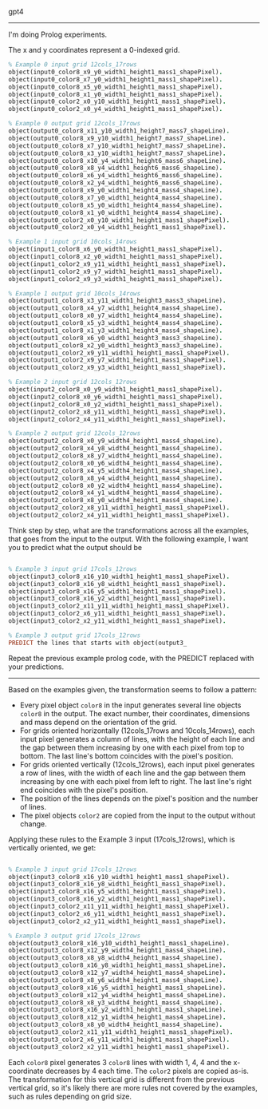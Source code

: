 gpt4

---

I'm doing Prolog experiments.


The x and y coordinates represent a 0-indexed grid.


```prolog
% Example 0 input grid 12cols_17rows
object(input0_color8_x9_y0_width1_height1_mass1_shapePixel).
object(input0_color8_x7_y0_width1_height1_mass1_shapePixel).
object(input0_color8_x5_y0_width1_height1_mass1_shapePixel).
object(input0_color8_x1_y0_width1_height1_mass1_shapePixel).
object(input0_color2_x0_y10_width1_height1_mass1_shapePixel).
object(input0_color2_x0_y4_width1_height1_mass1_shapePixel).

% Example 0 output grid 12cols_17rows
object(output0_color8_x11_y10_width1_height7_mass7_shapeLine).
object(output0_color8_x9_y10_width1_height7_mass7_shapeLine).
object(output0_color8_x7_y10_width1_height7_mass7_shapeLine).
object(output0_color8_x3_y10_width1_height7_mass7_shapeLine).
object(output0_color8_x10_y4_width1_height6_mass6_shapeLine).
object(output0_color8_x8_y4_width1_height6_mass6_shapeLine).
object(output0_color8_x6_y4_width1_height6_mass6_shapeLine).
object(output0_color8_x2_y4_width1_height6_mass6_shapeLine).
object(output0_color8_x9_y0_width1_height4_mass4_shapeLine).
object(output0_color8_x7_y0_width1_height4_mass4_shapeLine).
object(output0_color8_x5_y0_width1_height4_mass4_shapeLine).
object(output0_color8_x1_y0_width1_height4_mass4_shapeLine).
object(output0_color2_x0_y10_width1_height1_mass1_shapePixel).
object(output0_color2_x0_y4_width1_height1_mass1_shapePixel).

% Example 1 input grid 10cols_14rows
object(input1_color8_x6_y0_width1_height1_mass1_shapePixel).
object(input1_color8_x2_y0_width1_height1_mass1_shapePixel).
object(input1_color2_x9_y11_width1_height1_mass1_shapePixel).
object(input1_color2_x9_y7_width1_height1_mass1_shapePixel).
object(input1_color2_x9_y3_width1_height1_mass1_shapePixel).

% Example 1 output grid 10cols_14rows
object(output1_color8_x3_y11_width1_height3_mass3_shapeLine).
object(output1_color8_x4_y7_width1_height4_mass4_shapeLine).
object(output1_color8_x0_y7_width1_height4_mass4_shapeLine).
object(output1_color8_x5_y3_width1_height4_mass4_shapeLine).
object(output1_color8_x1_y3_width1_height4_mass4_shapeLine).
object(output1_color8_x6_y0_width1_height3_mass3_shapeLine).
object(output1_color8_x2_y0_width1_height3_mass3_shapeLine).
object(output1_color2_x9_y11_width1_height1_mass1_shapePixel).
object(output1_color2_x9_y7_width1_height1_mass1_shapePixel).
object(output1_color2_x9_y3_width1_height1_mass1_shapePixel).

% Example 2 input grid 12cols_12rows
object(input2_color8_x0_y9_width1_height1_mass1_shapePixel).
object(input2_color8_x0_y6_width1_height1_mass1_shapePixel).
object(input2_color8_x0_y2_width1_height1_mass1_shapePixel).
object(input2_color2_x8_y11_width1_height1_mass1_shapePixel).
object(input2_color2_x4_y11_width1_height1_mass1_shapePixel).

% Example 2 output grid 12cols_12rows
object(output2_color8_x0_y9_width4_height1_mass4_shapeLine).
object(output2_color8_x4_y8_width4_height1_mass4_shapeLine).
object(output2_color8_x8_y7_width4_height1_mass4_shapeLine).
object(output2_color8_x0_y6_width4_height1_mass4_shapeLine).
object(output2_color8_x4_y5_width4_height1_mass4_shapeLine).
object(output2_color8_x8_y4_width4_height1_mass4_shapeLine).
object(output2_color8_x0_y2_width4_height1_mass4_shapeLine).
object(output2_color8_x4_y1_width4_height1_mass4_shapeLine).
object(output2_color8_x8_y0_width4_height1_mass4_shapeLine).
object(output2_color2_x8_y11_width1_height1_mass1_shapePixel).
object(output2_color2_x4_y11_width1_height1_mass1_shapePixel).
```


Think step by step, what are the transformations across all the examples, that goes from the input to the output.
With the following example, I want you to predict what the output should be


```prolog

% Example 3 input grid 17cols_12rows
object(input3_color8_x16_y10_width1_height1_mass1_shapePixel).
object(input3_color8_x16_y8_width1_height1_mass1_shapePixel).
object(input3_color8_x16_y5_width1_height1_mass1_shapePixel).
object(input3_color8_x16_y2_width1_height1_mass1_shapePixel).
object(input3_color2_x11_y11_width1_height1_mass1_shapePixel).
object(input3_color2_x6_y11_width1_height1_mass1_shapePixel).
object(input3_color2_x2_y11_width1_height1_mass1_shapePixel).

% Example 3 output grid 17cols_12rows
PREDICT the lines that starts with object(output3_
```
Repeat the previous example prolog code, with the PREDICT replaced with your predictions.

---

Based on the examples given, the transformation seems to follow a pattern:

- Every pixel object `color8` in the input generates several line objects `color8` in the output. The exact number, their coordinates, dimensions and mass depend on the orientation of the grid. 
- For grids oriented horizontally (12cols_17rows and 10cols_14rows), each input pixel generates a column of lines, with the height of each line and the gap between them increasing by one with each pixel from top to bottom. The last line's bottom coincides with the pixel's position.
- For grids oriented vertically (12cols_12rows), each input pixel generates a row of lines, with the width of each line and the gap between them increasing by one with each pixel from left to right. The last line's right end coincides with the pixel's position.
- The position of the lines depends on the pixel's position and the number of lines.
- The pixel objects `color2` are copied from the input to the output without change.

Applying these rules to the Example 3 input (17cols_12rows), which is vertically oriented, we get:

```prolog

% Example 3 input grid 17cols_12rows
object(input3_color8_x16_y10_width1_height1_mass1_shapePixel).
object(input3_color8_x16_y8_width1_height1_mass1_shapePixel).
object(input3_color8_x16_y5_width1_height1_mass1_shapePixel).
object(input3_color8_x16_y2_width1_height1_mass1_shapePixel).
object(input3_color2_x11_y11_width1_height1_mass1_shapePixel).
object(input3_color2_x6_y11_width1_height1_mass1_shapePixel).
object(input3_color2_x2_y11_width1_height1_mass1_shapePixel).

% Example 3 output grid 17cols_12rows
object(output3_color8_x16_y10_width1_height1_mass1_shapeLine).
object(output3_color8_x12_y9_width4_height1_mass4_shapeLine).
object(output3_color8_x8_y8_width4_height1_mass4_shapeLine).
object(output3_color8_x16_y8_width1_height1_mass1_shapeLine).
object(output3_color8_x12_y7_width4_height1_mass4_shapeLine).
object(output3_color8_x8_y6_width4_height1_mass4_shapeLine).
object(output3_color8_x16_y5_width1_height1_mass1_shapeLine).
object(output3_color8_x12_y4_width4_height1_mass4_shapeLine).
object(output3_color8_x8_y3_width4_height1_mass4_shapeLine).
object(output3_color8_x16_y2_width1_height1_mass1_shapeLine).
object(output3_color8_x12_y1_width4_height1_mass4_shapeLine).
object(output3_color8_x8_y0_width4_height1_mass4_shapeLine).
object(output3_color2_x11_y11_width1_height1_mass1_shapePixel).
object(output3_color2_x6_y11_width1_height1_mass1_shapePixel).
object(output3_color2_x2_y11_width1_height1_mass1_shapePixel).

```

Each `color8` pixel generates 3 `color8` lines with width 1, 4, 4 and the x-coordinate decreases by 4 each time. The `color2` pixels are copied as-is. The transformation for this vertical grid is different from the previous vertical grid, so it's likely there are more rules not covered by the examples, such as rules depending on grid size.

